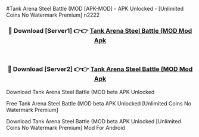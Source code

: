 #Tank Arena Steel Battle (MOD [APK-MOD] - APK Unlocked - [Unlimited Coins No Watermark Premium] n2222



<div align="center">

<h3>🔴 Download [Server1] 👉👉 <a href="https://momento.my/?title=Tank_Arena_Steel_Battle_(MOD">Tank Arena Steel Battle (MOD Mod Apk</a></h3><br>

<h3>🔴 Download [Server2] 👉👉 <a href="https://momento.my/?title=Tank_Arena_Steel_Battle_(MOD">Tank Arena Steel Battle (MOD Mod Apk</a></h3>
</div>



Download Tank Arena Steel Battle (MOD beta APK Unlocked

Free Tank Arena Steel Battle (MOD beta APK Unlocked [Unlimited Coins No Watermark Premium]

Download Tank Arena Steel Battle (MOD beta APK Unlocked [Unlimited Coins No Watermark Premium] Mod For Android

